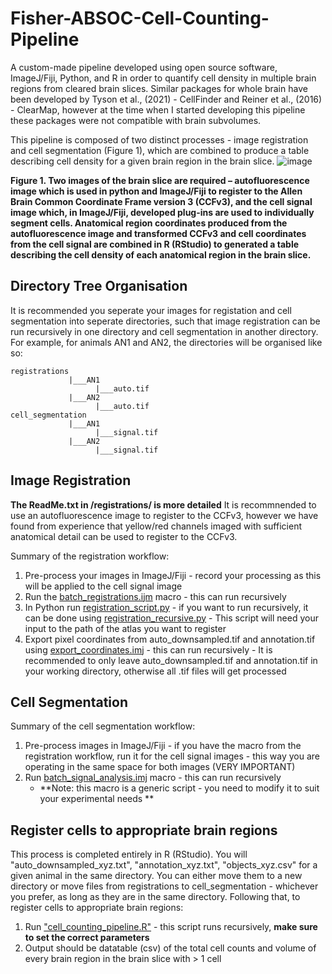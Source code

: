 # Fisher-ABSOC-Cell-Counting-Pipeline
A custom-made pipeline developed using open source software, ImageJ/Fiji, Python, and R in order to quantify cell density in multiple brain regions from cleared brain slices. Similar packages for whole brain have been developed by Tyson et al., (2021) - CellFinder and Reiner et al., (2016) - ClearMap, however at the time when I started developing this pipeline these packages were not compatible with brain subvolumes. 

This pipeline is composed of two distinct processes - image registration and cell segmentation (Figure 1), which are combined to produce a table describing cell density for a given brain region in the brain slice.
  ![image](https://user-images.githubusercontent.com/67151814/200360006-92c4c832-e91b-4dad-8334-3247a8993f17.png)

**Figure 1. Two images of the brain slice are required – autofluorescence image which is used in python and ImageJ/Fiji to register to the Allen Brain Common Coordinate Frame version 3 (CCFv3), and the cell signal image which, in ImageJ/Fiji, developed plug-ins are used to individually segment cells. Anatomical region coordinates produced from the autofluorescence image and transformed CCFv3 and cell coordinates from the cell signal are combined in R (RStudio) to generated a table describing the cell density of each anatomical region in the brain slice.** 

## Directory Tree Organisation 
It is recommended you seperate your images for registation and cell segmentation into seperate directories, such that image registration can be run recursively in one directory and cell segmentation in another directory. For example, for animals AN1 and AN2, the directories will be organised like so:
 ```
 registrations
              |___AN1
                    |___auto.tif
              |___AN2
                    |___auto.tif
 cell_segmentation
              |___AN1
                    |___signal.tif
              |___AN2
                    |___signal.tif
 ```
## Image Registration
**The ReadMe.txt in /registrations/ is more detailed**
It is recommnended to use an autofluorescence image to register to the CCFv3, however we have found from experience that yellow/red channels imaged with sufficient anatomical detail can be used to register to the CCFv3.

Summary of the registration workflow:
  1. Pre-process your images in ImageJ/Fiji - record your processing as this will be applied to the cell signal image 
  2. Run the [batch_registrations.ijm](../registration/fiji) macro - this can run recursively 
  3. In Python run [registration_script.py](../registration/python) - if you want to run recursively, it can be done using [registration_recursive.py](../registration/python)
    - This script will need your input to the path of the atlas you want to register
  4. Export pixel coordinates from auto_downsampled.tif and annotation.tif using [export_coordinates.imj](../registration/fiji) - this can run recursively
    - It is recommended to only leave auto_downsampled.tif and annotation.tif in your working directory, otherwise all .tif files will get processed 

## Cell Segmentation 
Summary of the cell segmentation workflow:
  1. Pre-process images in ImageJ/Fiji - if you have the macro from the registration workflow, run it for the cell signal images - this way you are operating in the same space for both images (VERY IMPORTANT)
  2. Run [batch_signal_analysis.imj](../cell_segmentation) macro - this can run recursively
      - **Note: this macro is a generic script - you need to modify it to suit your experimental needs **
      
 ## Register cells to appropriate brain regions
 This process is completed entirely in R (RStudio). You will "auto_downsampled_xyz.txt", "annotation_xyz.txt", "objects_xyz.csv" for a given animal in the same directory. You can either move them to a new directory or move files from registrations to cell_segmentation - whichever you prefer, as long as they are in the same directory. Following that, to register cells to appropriate brain regions:
  1. Run ["cell_counting_pipeline.R"](../R_scripts) - this script runs recursively, **make sure to set the correct parameters** 
  2. Output should be datatable (csv) of the total cell counts and volume of every brain region in the brain slice with > 1 cell  
